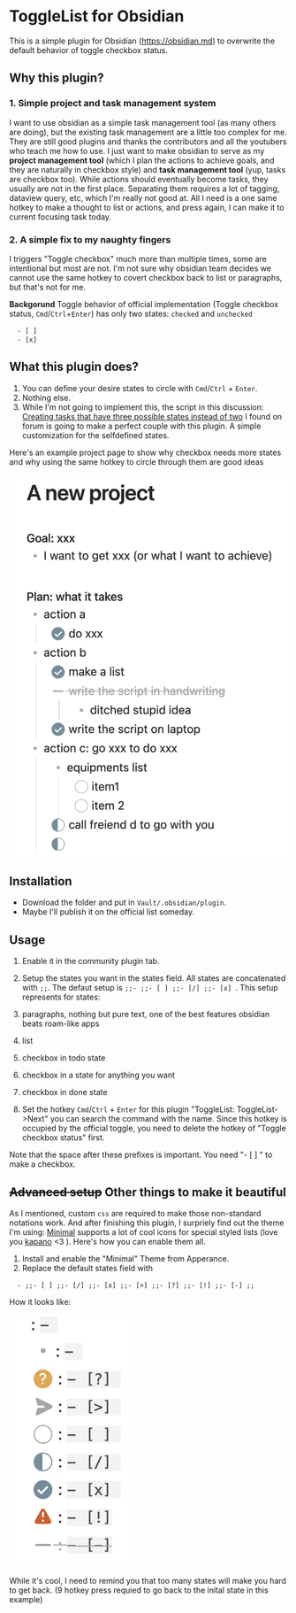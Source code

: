 # ToggleList for Obsidian

This is a simple plugin for Obsidian (https://obsidian.md) to overwrite the default behavior of toggle checkbox status. 

## Why this plugin?

### 1. Simple project and task management system

I want to use obsidian as a simple task management tool (as many others are doing), but the existing task management are a little too complex for me. They are still good plugins and thanks the contributors and all the youtubers who teach me how to use. I just want to make obsidian to serve as my __project management tool__ (which I plan the actions to achieve goals, and they are naturally in checkbox style) and __task management tool__ (yup, tasks are checkbox too). While actions should eventually become tasks, they usually are not in the first place. Separating them requires a lot of tagging, dataview query, etc, which I'm really not good at. All I need is a one same hotkey to make a thought to list or actions, and press again, I can make it to current focusing task today.

### 2. A simple fix to my naughty fingers

I triggers "Toggle checkbox" much more than multiple times, some are intentional but most are not. I'm not sure why obsidian team decides we cannot use the same hotkey to covert checkbox back to list or paragraphs, but that's not for me.

__Backgorund__
Toggle behavior of official implementation (Toggle checkbox status, `Cmd`/`Ctrl`+`Enter`) has only two states: `checked` and `unchecked`

```
  - [ ]
  - [x]
```

## What this plugin does?

1. You can define your desire states to circle with `Cmd`/`Ctrl` + `Enter`.
2. Nothing else.
3. While I'm not going to implement this, the script in this discussion: [Creating tasks that have three possible states instead of two](https://forum.obsidian.md/t/creating-tasks-that-have-three-possible-states-instead-of-two/24105/2) I found on forum is going to make a perfect couple with this plugin. A simple customization for the selfdefined states.

Here's an example project page to show why checkbox needs more states and why using the same hotkey to circle through them are good ideas

![](resources/example_project.png)


## Installation
 
- Download the folder and put in `Vault/.obsidian/plugin`.
- Maybe I'll publish it on the official list someday.

## Usage

1. Enable it in the community plugin tab.
2. Setup the states you want in the states field. All states are concatenated with `;;`. The defaut setup is `;;- ;;- [ ] ;;- [/] ;;- [x] `. This setup represents for states:

  1. paragraphs, nothing but pure text, one of the best features obsidian beats roam-like apps
  2. list
  3. checkbox in todo state
  4. checkbox in a state for anything you want
  5. checkbox in done state

3. Set the hotkey `Cmd`/`Ctrl` + `Enter` for this plugin "ToggleList: ToggleList->Next" you can search the command with the name. Since this hotkey is occupied by the official toggle, you need to delete the hotkey of "Toggle checkbox status" first.

Note that the space after these prefixes is important. You need "- [ ] " to make a checkbox.

## ~~Advanced setup~~ Other things to make it beautiful

As I mentioned, custom `css` are required to make those non-standard notations work. And after finishing this plugin, I surpriely find out the theme I'm using: [Minimal](https://github.com/kepano/obsidian-minimal) supports a lot of cool icons for special styled lists (love you [kapano](https://www.buymeacoffee.com/kepano) <3 ). Here's how you can enable them all.

1. Install and enable the "Minimal" Theme from Apperance.
2. Replace the default states field with
  ```
    - ;;- [ ] ;;- [/] ;;- [x] ;;- [>] ;;- [?] ;;- [!] ;;- [-] ;;
  ```
How it looks like:

![](resources/minimal-supports.png)


While it's cool, I need to remind you that too many states will make you hard to get back. (9 hotkey press requied to go back to the inital state in this example)
